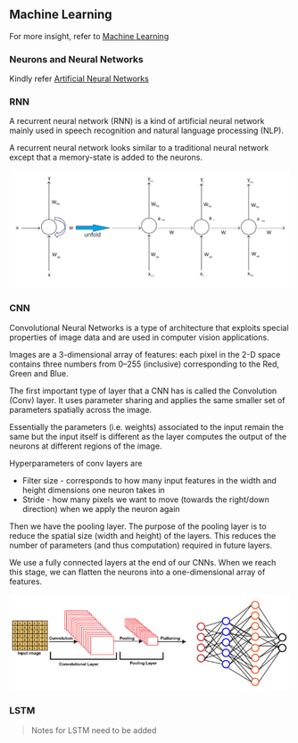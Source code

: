 ## Machine Learning

For more insight, refer to [Machine Learning](../Machine_Learning/01_Intro.md)

### Neurons and Neural Networks

Kindly refer [Artificial Neural Networks](../Machine_Learning/12_ANN.md)


### RNN

A recurrent neural network (RNN) is a kind of artificial neural network mainly used in speech recognition and natural language processing (NLP).  

A recurrent neural network looks similar to a traditional neural network except that a memory-state is added to the neurons.

![RNN diagram](assets/rnn.png)

### CNN

Convolutional Neural Networks is a type of architecture that exploits special properties of image data and are used in computer vision applications.

Images are a 3-dimensional array of features: each pixel in the 2-D space contains three numbers from 0–255 (inclusive) corresponding to the Red, Green and Blue.

The first important type of layer that a CNN has is called the Convolution (Conv) layer. It uses parameter sharing and applies the same smaller set of parameters spatially across the image. 

Essentially the parameters (i.e. weights) associated to the input remain the same but the input itself is different as the layer computes the output of the neurons at different regions of the image.

Hyperparameters of conv layers are 
- Filter size - corresponds to how many input features in the width and height dimensions one neuron takes in
- Stride - how many pixels we want to move (towards the right/down direction) when we apply the neuron again

Then we have the pooling layer. The purpose of the pooling layer is to reduce the spatial size (width and height) of the layers. This reduces the number of parameters (and thus computation) required in future layers.

We use a fully connected layers at the end of our CNNs. When we reach this stage, we can flatten the neurons into a one-dimensional array of features.

![CNN diagram](assets/cnn.png)

### LSTM

> Notes for LSTM need to be added